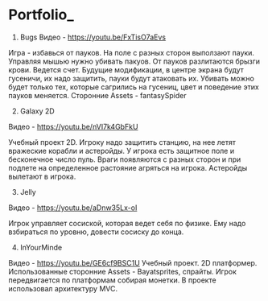 # Portfolio_


1. Bugs
Видео - https://youtu.be/FxTisO7aEvs

Игра - избавься от пауков. На поле с разных сторон выползают пауки. Управляя мышью нужно убивать пакуов. От пауков разлитаются брызги крови. Ведется счет. 
Будущие модификации, в центре экрана будут гусеничи, их надо защитить, пауки будут атаковать их. Убивать можно будет только тех, которые сагрились на гусениц, цвет и поведение этих пауков меняется.
Cторонние Assets - fantasySpider

2. Galaxy 2D

Видео - https://youtu.be/nVI7k4GbFkU

Учебный проект 2D. Игроку надо защитить станцию, на нее летят вражеские корабли и астеройды. У игрока есть защитное поле и бесконечное число пуль. Враги появляются с разных сторон и при подлете на определенное растояние агряться на игрока. Астеройды вылетают в игрока.

3. Jelly

Видео - https://youtu.be/aDnw35Lx-oI

Игрок управляет сосиской, которая ведет себя по физике. Ему надо взбираться по уровню, довести сосиску до конца. 

4. InYourMinde

Видео - https://youtu.be/GE6cf9BSC1U
Учебный проект. 2D платформер.
Использованные сторонние Assets - Bayatsprites, спрайты.
Игрок передвигается по платформам собирая монетки. В проекте использовал архитектуру MVC.